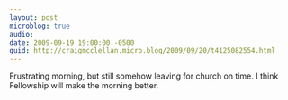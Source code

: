```yaml
---
layout: post
microblog: true
audio: 
date: 2009-09-19 19:00:00 -0500
guid: http://craigmcclellan.micro.blog/2009/09/20/t4125082554.html
---
```

Frustrating morning, but still somehow leaving for church on time.  I think Fellowship will make the morning better.
